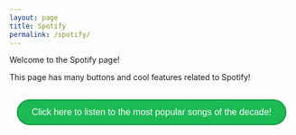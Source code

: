```yaml
---
layout: page
title: Spotify
permalink: /spotify/
---
```


Welcome to the Spotify page!

This page has many buttons and cool features related to Spotify!

<br>

<div id="spotify_button">

<a href="https://open.spotify.com/album/3zuiRKPaFalv72BcNJ47Ih?si=vY_ANhkaT_ufmHKg1wXuQw" target="_blank" class="spotify-button">
    Click here to listen to the most popular songs of the decade!
</a>

</div>


<style>

#spotify_button {
  text-align: center;
  font-weight: 500;
  display: flex;
  justify-content: center;
  align-items: center;
}

.spotify-button {
    background-color: #1DB954;  /* Spotify green */
    border: 2px solid #1a9a46;  /* Darker green border */
    color: white;  /* White text */
    padding: 12px 24px;  /* Padding for the button */
    text-decoration: none;  /* Remove underline from link */
    font-family: 'Verdana', sans-serif;  /* Better font */
    font-size: 16px;  /* Font size */
    border-radius: 25px;  /* Rounded button */
    cursor: pointer;  /* Pointer cursor on hover */
    transition: background-color 0.3s ease, border-color 0.3s ease;  /* Smooth transition */
    display: inline-block;  /* Makes the button size depend on the content */
}

.spotify-button:hover {
    background-color: #14833b;  /* Darker green background on hover */
    border-color: #117230;  /* Even darker green border on hover */
}

</style>